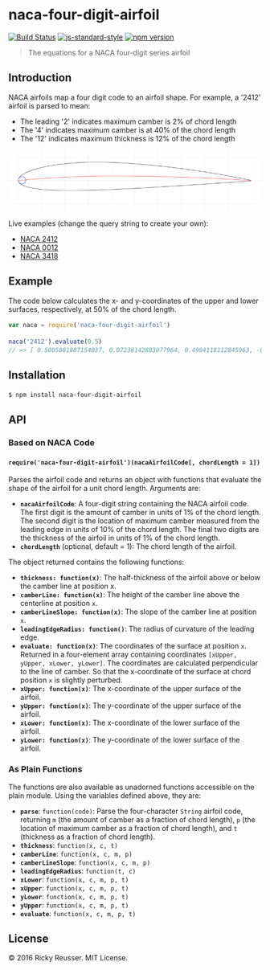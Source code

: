 # naca-four-digit-airfoil

[![Build Status](https://travis-ci.org/rreusser/naca-four-digit-airfoil.svg)](https://travis-ci.org/rreusser/naca-four-digit-airfoil) [![js-standard-style](https://img.shields.io/badge/code%20style-standard-brightgreen.svg)](http://standardjs.com/) [![npm version](https://badge.fury.io/js/naca-four-digit-airfoil.svg)](https://badge.fury.io/js/naca-four-digit-airfoil)

> The equations for a NACA four-digit series airfoil

## Introduction

NACA airfoils map a four digit code to an airfoil shape. For example, a '2412' airfoil is parsed to mean:

- The leading '2' indicates maximum camber is 2% of chord length
- The '4' indicates maximum camber is at 40% of the chord length
- The '12' indicates maximum thickness is 12% of the chord length

[![NACA 2412](./images/2412.png)](http://rreusser.github.io/naca-four-digit-airfoil/?naca=2412)

Live examples (change the query string to create your own):

- [NACA 2412](http://rreusser.github.io/naca-four-digit-airfoil/?naca=2412)
- [NACA 0012](http://rreusser.github.io/naca-four-digit-airfoil/?naca=0012)
- [NACA 3418](http://rreusser.github.io/naca-four-digit-airfoil/?naca=3418)

## Example

The code below calculates the x- and y-coordinates of the upper and lower surfaces, respectively, at 50% of the chord length.

```javascript
var naca = require('naca-four-digit-airfoil')

naca('2412').evaluate(0.5)
// => [ 0.5005881887154037, 0.07238142883077964, 0.4994118112845963, -0.03349253994189075 ]
```

## Installation

```bash
$ npm install naca-four-digit-airfoil
```

## API

### Based on NACA Code

#### `require('naca-four-digit-airfoil')(nacaAirfoilCode[, chordLength = 1])`
Parses the airfoil code and returns an object with functions that evaluate the shape of the airfoil for a unit chord length. Arguments are:

- **`nacaAirfoilCode`**: A four-digit string containing the NACA airfoil code. The first digit is the amount of camber in units of 1% of the chord length. The second digit is the location of maximum camber measured from the leading edge in units of 10% of the chord length. The final two digits are the thickness of the airfoil in units of 1% of the chord length.
- **`chordLength`** (optional, default = 1): The chord length of the airfoil.

The object returned contains the following functions:

- **`thickness: function(x)`**: The half-thickness of the airfoil above or below the camber line at position x.
- **`camberLine: function(x)`**: The height of the camber line above the centerline at position `x`.
- **`camberLineSlope: function(x)`**: The slope of the camber line at position `x`.
- **`leadingEdgeRadius: function()`**: The radius of curvature of the leading edge.
- **`evaluate: function(x)`**: The coordinates of the surface at position `x`. Returned in a four-element array containing coordinates `[xUpper, yUpper, xLower, yLower]`. The coordinates are calculated perpendicular to the line of camber. So that the x-coordinate of the surface at chord position `x` is slightly perturbed.
- **`xUpper: function(x)`**: The x-coordinate of the upper surface of the airfoil.
- **`yUpper: function(x)`**: The y-coordinate of the upper surface of the airfoil.
- **`xLower: function(x)`**: The x-coordinate of the lower surface of the airfoil.
- **`yLower: function(x)`**: The y-coordinate of the lower surface of the airfoil.

### As Plain Functions

The functions are also available as unadorned functions accessible on the plain module. Using the variables defined above, they are:

- **`parse`**: `function(code)`: Parse the four-character `String` airfoil code, returning `m` (the amount of camber as a fraction of chord length), `p` (the location of maximum camber as a fraction of chord length), and `t` (thickness as a fraction of chord length).
- **`thickness`**: `function(x, c, t)`
- **`camberLine`**: `function(x, c, m, p)`
- **`camberLineSlope`**: `function(x, c, m, p)`
- **`leadingEdgeRadius`**: `function(t, c)`
- **`xLower`**: `function(x, c, m, p, t)`
- **`xUpper`**: `function(x, c, m, p, t)`
- **`yLower`**: `function(x, c, m, p, t)`
- **`yUpper`**: `function(x, c, m, p, t)`
- **`evaluate`**: `function(x, c, m, p, t)`

## License

&copy; 2016 Ricky Reusser. MIT License.
